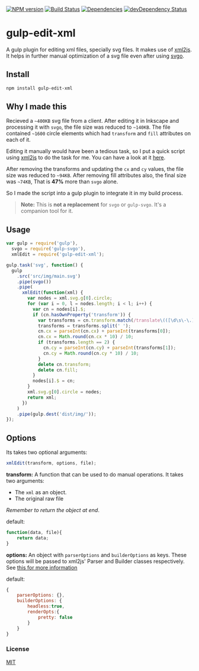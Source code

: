 [![NPM version](https://badge.fury.io/js/gulp-edit-xml.svg)](http://badge.fury.io/js/gulp-edit-xml)
[![Build Status](https://github.com/vkbansal/gulp-edit-xml/workflows/master/badge.svg)](https://travis-ci.org/vkbansal/gulp-edit-xml)
[![Dependencies](https://david-dm.org/vkbansal/gulp-edit-xml.png)](https://david-dm.org/vkbansal/gulp-edit-xml)
[![devDependency Status](https://david-dm.org/vkbansal/gulp-edit-xml/dev-status.svg)](https://david-dm.org/vkbansal/gulp-edit-xml#info=devDependencies)

# gulp-edit-xml

A gulp plugin for editing xml files, specially svg files. It makes use of [xml2js](https://www.npmjs.org/package/xml2js). It helps in further manual optimization of a svg file even after using [svgo](https://www.npmjs.org/package/svgo).

## Install

```bash
npm install gulp-edit-xml
```

## Why I made this

Recieved a `~400KB` svg file from a client. After editing it in Inkscape and processing it with `svgo`, the file size was reduced to `~140KB`. The file contained `~1600` circle elements which had `transform` and `fill` attributes on each of it.

Editing it manually would have been a tedious task, so I put a quick script using [xml2js](https://www.npmjs.org/package/xml2js) to do the task for me. You can have a look at it [here](https://gist.github.com/vkbansal/1d2321e34feba9648589).

After removing the transforms and updating the `cx` and `cy` values, the file size was reduced to `~94KB`. After removing fill attributes also, the final size was `~74KB`, That is **47%** more than `svgo` alone.

So I made the script into a gulp plugin to integrate it in my build process.

> **Note:** This is **not a replacement** for `svgo` or `gulp-svgo`. It's a companion tool for it.

## Usage

```js
var gulp = require('gulp'),
  svgo = require('gulp-svgo'),
  xmlEdit = require('gulp-edit-xml');

gulp.task('svg', function() {
  gulp
    .src('src/img/main.svg')
    .pipe(svgo())
    .pipe(
      xmlEdit(function(xml) {
        var nodes = xml.svg.g[0].circle;
        for (var i = 0, l = nodes.length; i < l; i++) {
          var cn = nodes[i].$;
          if (cn.hasOwnProperty('transform')) {
            var transforms = cn.transform.match(/translate\(([\d\s\-\.]+)\)/)[1];
            transforms = transforms.split(' ');
            cn.cx = parseInt(cn.cx) + parseInt(transforms[0]);
            cn.cx = Math.round(cn.cx * 10) / 10;
            if (transforms.length == 2) {
              cn.cy = parseInt(cn.cy) + parseInt(transforms[1]);
              cn.cy = Math.round(cn.cy * 10) / 10;
            }
            delete cn.transform;
            delete cn.fill;
          }
          nodes[i].$ = cn;
        }
        xml.svg.g[0].circle = nodes;
        return xml;
      })
    )
    .pipe(gulp.dest('dist/img/'));
});
```

## Options

Its takes two optional arguments:

```js
xmlEdit(transform, options, file);
```

**transform:** A function that can be used to do manual operations. It takes two arguments:

- The `xml` as an object.
- The original raw file

_Remember to return the object at end_.

default:

```js
function(data, file){
    return data;
}
```

**options:** An object with `parserOptions` and `builderOptions` as keys. These options will be passed to xml2js' Parser and Builder classes respectively. See [this for more information](https://github.com/Leonidas-from-XIV/node-xml2js#options)

default:

```js
{
    parserOptions: {},
    builderOptions: {
        headless:true,
        renderOpts:{
            pretty: false
        }
    }
}
```

### License

[MIT](LICENSE.md)

